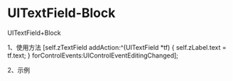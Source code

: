 # UITextField-Block
UITextField+Block

1、使用方法
    [self.zTextField addAction:^(UITextField *tf) {
        self.zLabel.text = tf.text;
    } forControlEvents:UIControlEventEditingChanged];

2、示例
